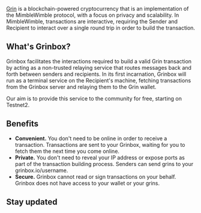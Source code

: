 [Grin](https://grin-tech.org) is a blockchain-powered cryptocurrency that is an implementation of the MimbleWimble protocol, with a focus on privacy and scalability. In MimbleWimble, transactions are interactive, requiring the Sender and Recipient to interact over a single round trip in order to build the transaction.

## What's Grinbox?
Grinbox facilitates the interactions required to build a valid Grin transaction by acting as a non-trusted relaying service that routes messages back and forth between senders and recipients. In its first incarnation, Grinbox will run as a terminal service on the Recipient's machine, fetching transactions from the Grinbox server and relaying them to the Grin wallet.

Our aim is to provide this service to the community for free, starting on Testnet2.

## Benefits
- **Convenient.** You don't need to be online in order to receive a transaction. Transactions are sent to your Grinbox, waiting for you to fetch them the next time you come online.
- **Private.** You don't need to reveal your IP address or expose ports as part of the transaction building process. Senders can send grins to your grinbox.io/username. 
- **Secure.** Grinbox cannot read or sign transactions on your behalf. Grinbox does not have access to your wallet or your grins. 

## Stay updated
